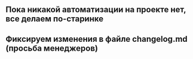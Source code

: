 ## Пока никакой автоматизации на проекте нет, все делаем по-старинке

## Фиксируем изменения в файле changelog.md (просьба менеджеров)